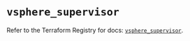 # `vsphere_supervisor`

Refer to the Terraform Registry for docs: [`vsphere_supervisor`](https://registry.terraform.io/providers/hashicorp/vsphere/2.8.1/docs/resources/supervisor).
